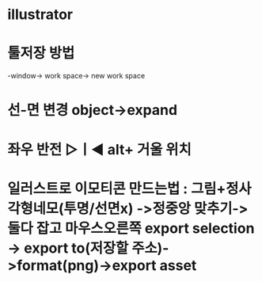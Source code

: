# illustrator

# 툴저장 방법  
-window-> work space-> new work space
# 선-면 변경 object->expand
# 좌우 반전 ▷ㅣ◀  alt+ 거울 위치 
# 일러스트로 이모티콘 만드는법 : 그림+정사각형네모(투명/선면x) ->정중앙 맞추기-> 둘다 잡고 마우스오른쪽 export selection -> export to(저장할 주소)->format(png)->export asset 
